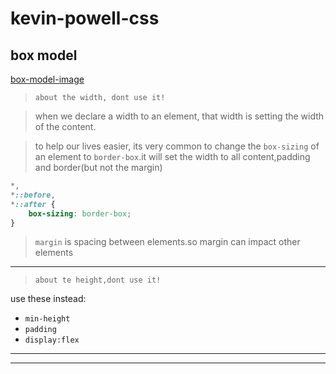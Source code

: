 # kevin-powell-css
## box model
[box-model-image](0fqvvuzxoh2o.png)

>`about the width, dont use it!`  

>when we declare a width to an element, that width is setting the width of the content.

>to help our lives easier, its very common to change  the `box-sizing` of an element to `border-box`.it will set the width to all content,padding and border(but not the margin)
```css
*,
*::before,
*::after {
    box-sizing: border-box;
}
```
>`margin` is spacing between elements.so margin can impact other elements

<hr>

>`about te height,dont use it!`

 use these instead:

- `min-height` 
- `padding` 
- `display:flex`

<hr>
<hr>

